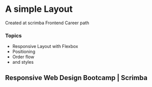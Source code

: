 # A simple Layout
 Created at scrimba Frontend Career path
 
 ### Topics
 - Responsive Layout with Flexbox
 - Positioning
 - Order flow
 - and styles

## Responsive Web Design Bootcamp | Scrimba 

